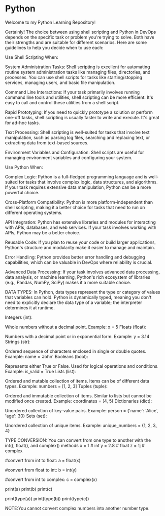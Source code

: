 # Python
Welcome to my Python Learning Repository!

Certainly! The choice between using shell scripting and Python in DevOps depends on the specific task or problem you're trying to solve. Both have their strengths and are suitable for different scenarios. Here are some guidelines to help you decide when to use each:

Use Shell Scripting When:




System Administration Tasks: Shell scripting is excellent for automating routine system administration tasks like managing files, directories, and processes. You can use shell scripts for tasks like starting/stopping services, managing users, and basic file manipulation.

Command Line Interactions: If your task primarily involves running command line tools and utilities, shell scripting can be more efficient. It's easy to call and control these utilities from a shell script.

Rapid Prototyping: If you need to quickly prototype a solution or perform one-off tasks, shell scripting is usually faster to write and execute. It's great for ad-hoc tasks.

Text Processing: Shell scripting is well-suited for tasks that involve text manipulation, such as parsing log files, searching and replacing text, or extracting data from text-based sources.

Environment Variables and Configuration: Shell scripts are useful for managing environment variables and configuring your system.

Use Python When:

Complex Logic: Python is a full-fledged programming language and is well-suited for tasks that involve complex logic, data structures, and algorithms. If your task requires extensive data manipulation, Python can be a more powerful choice.

Cross-Platform Compatibility: Python is more platform-independent than shell scripting, making it a better choice for tasks that need to run on different operating systems.

API Integration: Python has extensive libraries and modules for interacting with APIs, databases, and web services. If your task involves working with APIs, Python may be a better choice.

Reusable Code: If you plan to reuse your code or build larger applications, Python's structure and modularity make it easier to manage and maintain.

Error Handling: Python provides better error handling and debugging capabilities, which can be valuable in DevOps where reliability is crucial.

Advanced Data Processing: If your task involves advanced data processing, data analysis, or machine learning, Python's rich ecosystem of libraries (e.g., Pandas, NumPy, SciPy) makes it a more suitable choice.


DATA TYPES:
In Python, data types represent the type or category of values that variables can hold. Python is dynamically typed, meaning you don't need to explicitly declare the data type of a variable; the interpreter determines it at runtime.

Integers (int):

Whole numbers without a decimal point.
Example: x = 5
Floats (float):

Numbers with a decimal point or in exponential form.
Example: y = 3.14
Strings (str):

Ordered sequence of characters enclosed in single or double quotes.
Example: name = 'John'
Booleans (bool):

Represents either True or False.
Used for logical operations and conditions.
Example: is_valid = True
Lists (list):

Ordered and mutable collection of items.
Items can be of different data types.
Example: numbers = [1, 2, 3]
Tuples (tuple):

Ordered and immutable collection of items.
Similar to lists but cannot be modified once created.
Example: coordinates = (4, 5)
Dictionaries (dict):

Unordered collection of key-value pairs.
Example: person = {'name': 'Alice', 'age': 30}
Sets (set):

Unordered collection of unique items.
Example: unique_numbers = {1, 2, 3, 4}



TYPE CONVERSION:
You can convert from one type to another with the int(), float(), and complex() methods
x = 1    # int
y = 2.8  # float
z = 1j   # complex

#convert from int to float:
a = float(x)

#convert from float to int:
b = int(y)

#convert from int to complex:
c = complex(x)

print(a)
print(b)
print(c)

print(type(a))
print(type(b))
print(type(c))

NOTE:You cannot convert complex numbers into another number type.   

